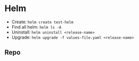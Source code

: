 # Helm 

- Create: ```helm create test-helm```
- Find all helm: ```helm ls -A```
- Uninstall: ```helm uninstall <release-name>```
- Upgrade: ```helm upgrade -f values-file.yaml <release-name>```

## Repo
